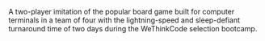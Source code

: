 A two-player imitation of the popular board game built for computer terminals
in a team of four with the lightning-speed and sleep-defiant turnaround time
of two days during the WeThinkCode selection bootcamp.